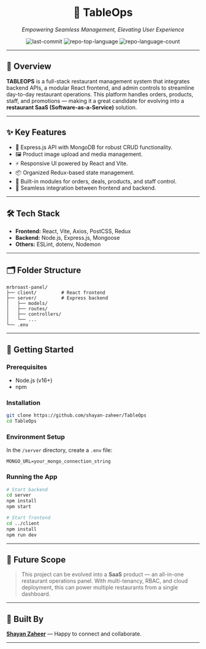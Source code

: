 <div align="center">

# 🍗 TableOps 
*Empowering Seamless Management, Elevating User Experience*

![last-commit](https://img.shields.io/github/last-commit/shayan-zaheer/TableOps?style=flat&logo=git&logoColor=white&color=0080ff)
![repo-top-language](https://img.shields.io/github/languages/top/shayan-zaheer/TableOps?style=flat&color=0080ff)
![repo-language-count](https://img.shields.io/github/languages/count/shayan-zaheer/TableOps?style=flat&color=0080ff)

</div>

---

## 🧠 Overview

**TABLEOPS** is a full-stack restaurant management system that integrates backend APIs, a modular React frontend, and admin controls to streamline day-to-day restaurant operations. This platform handles orders, products, staff, and promotions — making it a great candidate for evolving into a **restaurant SaaS (Software-as-a-Service)** solution.

---

## ✨ Key Features

- 🔧 Express.js API with MongoDB for robust CRUD functionality.
- 🖼️ Product image upload and media management.
- ⚡ Responsive UI powered by React and Vite.
- 📦 Organized Redux-based state management.
- 💬 Built-in modules for orders, deals, products, and staff control.
- 🔄 Seamless integration between frontend and backend.

---

## 🛠 Tech Stack

- **Frontend:** React, Vite, Axios, PostCSS, Redux
- **Backend:** Node.js, Express.js, Mongoose
- **Others:** ESLint, dotenv, Nodemon

---

## 🗂️ Folder Structure

```
mrbroast-panel/
├── client/         # React frontend
├── server/         # Express backend
│   ├── models/
│   ├── routes/
│   ├── controllers/
│   └── ...
└── .env
```

---

## 🚀 Getting Started

### Prerequisites

- Node.js (v16+)
- npm

### Installation

```bash
git clone https://github.com/shayan-zaheer/TableOps
cd TableOps
```

### Environment Setup

In the `/server` directory, create a `.env` file:

```
MONGO_URL=your_mongo_connection_string
```

### Running the App

```bash
# Start backend
cd server
npm install
npm start

# Start frontend
cd ../client
npm install
npm run dev
```

---

## 📌 Future Scope

> This project can be evolved into a **SaaS** product — an all-in-one restaurant operations panel.
With multi-tenancy, RBAC, and cloud deployment, this can power multiple restaurants from a single dashboard.

---

## 🙌 Built By

**[Shayan Zaheer](https://github.com/shayan-zaheer)** — Happy to connect and collaborate.

---
